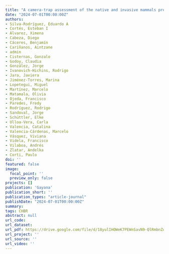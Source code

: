 ```yaml
---
title: "A camera-trap assessment of the native and invasive mammals present in protected areas of Magallanes, Chilean Patagonia"
date: "2024-07-01T00:00:00Z"
authors:
- Silva-Rodríguez, Eduardo A 
- Cortés, Esteban I 
- Álvarez, Ximena 
- Cabeza, Diego 
- Cáceres, Benjamín 
- Cariñanos, Aintzane 
- admin 
- Cisternas, Gonzalo 
- Godoy, Claudia 
- González, Jorge 
- Ivanovich-Hichins, Rodrigo 
- Jara, Javiera 
- Jiménez-Torres, Marina 
- Lopetegui, Miguel 
- Martínez, Marcelo 
- Matamala, Olivia 
- Ojeda, Francisco 
- Paredes, Fredy 
- Rodríguez, Rodrigo 
- Sandoval, Jorge 
- Schüttler, Elke 
- Ulloa-Vera, Carla 
- Valencia, Catalina 
- Valencia-Cárdenas, Marcelo 
- Vásquez, Viviana 
- Videla, Francisco 
- Vilaboa, Andrés 
- Zlatar, Andelka 
- Corti, Paulo
doi: ''
featured: false
image:
  focal_point: ''
  preview_only: false
projects: []
publication: 'Gayana'
publication_short: ''
publication_types: "article-journal"
publishDate: "2024-07-01T00:00:00Z"
summary: 
tags: CHBR
abstract: null
url_code: 
url_dataset: 
url_pdf: https://drive.google.com/file/d/18yulIHOWeK7PEWnSavN9-QlRmbnZq3rM/view
url_project: ''
url_source: ''
url_video: ''
---
```




